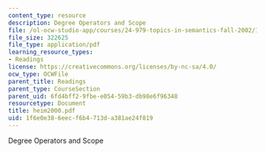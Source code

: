 ```yaml
---
content_type: resource
description: Degree Operators and Scope
file: /ol-ocw-studio-app/courses/24-979-topics-in-semantics-fall-2002/1f6e0e386eecf6b4713da381ae24f819_heim2000.pdf
file_size: 322625
file_type: application/pdf
learning_resource_types:
- Readings
license: https://creativecommons.org/licenses/by-nc-sa/4.0/
ocw_type: OCWFile
parent_title: Readings
parent_type: CourseSection
parent_uid: 6fd4bff2-9fbe-e054-59b3-db98e6f96348
resourcetype: Document
title: heim2000.pdf
uid: 1f6e0e38-6eec-f6b4-713d-a381ae24f819
---
```

Degree Operators and Scope